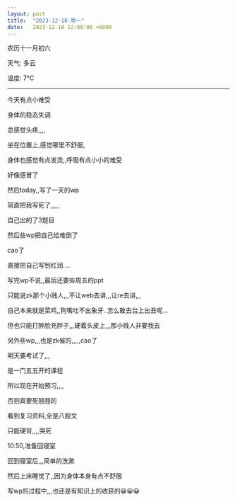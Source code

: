 ```yaml
---
layout: post
title:  "2023-12-18-周一"
date:   2023-12-18 12:00:00 +0800
---
```






农历十一月初六

天气: 多云

温度: 7℃

---



今天有点小难受

身体的稳态失调

总感觉头疼,,,,

坐在位置上,感觉哪里不舒服,

身体也感觉有点发烫,,呼吸有点小小的难受

好像感冒了



然后today,,写了一天的wp

简直把我写死了,,,,,

自己出的了3题目

然后些wp把自己给难倒了

cao了

直接把自己写到红润....



写完wp不说,,最后还要些周五的ppt

只能说zk那个小贱人,,,不让web去讲,,,让re去讲,,,

自己本来就是菜鸡,,狗嘴吐不出象牙..怎么敢去台上出丑呢...

但也只能打肿脸充胖子,,,硬着头皮上,,,那小贱人非要我去

另外些wp,,,也是zk催的,,,,,cao了



明天要考试了,,,

是一门五五开的课程

所以现在开始预习,,,,

否则真要死翘翘的

看到复习资料,全是八股文

只能硬背,,,,哭死



10:50,准备回寝室

回到寝室后,,,简单的洗漱

然后上床睡觉了,,因为身体本身有点不舒服





写wp的过程中,,,也还是有知识上的收获的😀😀😀











